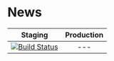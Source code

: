 # News

| Staging | Production |
|:-:|:-:|
|[![Build Status](http://drone.stocktio.com/api/badge/github.com/Stockflare/news/status.svg?branch=master)](http://drone.stocktio.com/github.com/Stockflare/news)| --- |
